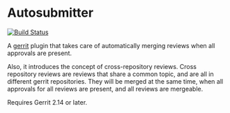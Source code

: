 Autosubmitter
================

[![Build Status](https://gerrit-ci.gerritforge.com/view/Plugins-stable-2.14/job/plugin-automerge-plugin-gh-bazel-stable-2.14/badge/icon)](https://gerrit-ci.gerritforge.com/view/Plugins-stable-2.14/job/plugin-automerge-plugin-gh-bazel-stable-2.14/)

A [gerrit](https://www.gerritcodereview.com) plugin that takes care of
automatically merging reviews when all approvals are present.

Also, it introduces the concept of cross-repository reviews.
Cross repository reviews are reviews that share a common topic, and are all
in different gerrit repositories. They will be merged at the same time,
when all approvals for all reviews are present, and all reviews are mergeable.

Requires Gerrit 2.14 or later.
